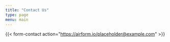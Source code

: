 ```yaml
---
title: "Contact Us"
type: page
menu: main
---
```


<!-- placeholder for contact guidelines, need to talk to marketing -->

{{< form-contact action="https://airform.io/placeholder@example.com" >}}
